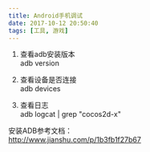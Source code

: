 ```yaml
---
title: Android手机调试
date: 2017-10-12 20:50:40
tags: [工具, 游戏]
---
```


1. 查看adb安装版本   
 adb version
 
2. 查看设备是否连接  
 adb devices
 
3. 查看日志  
 adb logcat | grep "cocos2d-x"


安装ADB参考文档：  
http://www.jianshu.com/p/1b3fb1f27b67